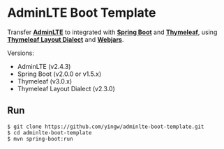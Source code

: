# AdminLTE Boot Template

Transfer [**AdminLTE**](https://adminlte.io) to integrated with [**Spring Boot**](https://projects.spring.io/spring-boot/) and [**Thymeleaf**](http://www.thymeleaf.org/), using [**Thymeleaf Layout Dialect**](https://ultraq.github.io/thymeleaf-layout-dialect/) and [**Webjars**](http://www.webjars.org/).

Versions:
- AdminLTE (v2.4.3)
- Spring Boot (v2.0.0 or v1.5.x)
- Thymeleaf (v3.0.x)
- Thymeleaf Layout Dialect (v2.3.0)

## Run
```shell
$ git clone https://github.com/yingw/adminlte-boot-template.git
$ cd adminlte-boot-template
$ mvn spring-boot:run
```
